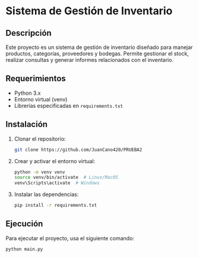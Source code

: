# Sistema de Gestión de Inventario

## Descripción
Este proyecto es un sistema de gestión de inventario diseñado para manejar productos, categorías, proveedores y bodegas. Permite gestionar el stock, realizar consultas y generar informes relacionados con el inventario.

## Requerimientos
- Python 3.x
- Entorno virtual (venv)
- Librerías especificadas en `requirements.txt`

## Instalación
1. Clonar el repositorio:
    ```bash
    git clone https://github.com/JuanCano420/PRUEBA2
    ```
2. Crear y activar el entorno virtual:
    ```bash
    python -m venv venv
    source venv/bin/activate  # Linux/MacOS
    venv\Scripts\activate  # Windows
    ```
3. Instalar las dependencias:
    ```bash
    pip install -r requirements.txt
    ```

## Ejecución
Para ejecutar el proyecto, usa el siguiente comando:
```bash
python main.py
